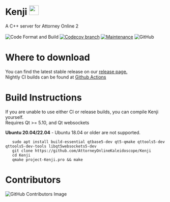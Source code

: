 # Kenji <img src="https://github.com/AttorneyOnlineKaleidoscope/Kenji/blob/master/resource/icon/256.png" width=30 height=30>
A C++ server for Attorney Online 2<br><br>
![Code Format and Build](https://github.com/AttorneyOnlineKaleidoscope/Kenji/actions/workflows/main.yml/badge.svg?event=push) [![Codecov branch](https://img.shields.io/codecov/c/gh/AttorneyOnlineKaleidoscope/Kenji/master)](https://app.codecov.io/gh/AttorneyOnlineKaleidoscope/Kenji) [![Maintenance](https://img.shields.io/badge/Maintained%3F-yes-green.svg)](https://GitHub.com/AttorneyOnlineKaleidoscope/Kenji/graphs/commit-activity) ![GitHub](https://img.shields.io/github/license/AttorneyOnlineKaleidoscope/Kenji?color=blue)<br>

# Where to download
You can find the latest stable release on our [release page.](https://github.com/AttorneyOnlineKaleidoscope/Kenji/releases)<br>
Nightly CI builds can be found at [Github Actions](https://github.com/AttorneyOnlineKaleidoscope/Kenji/actions)<br>

# Build Instructions
If you are unable to use either CI or release builds, you can compile Kenji yourself.<br>
Requires Qt >= 5.10, and Qt websockets

**Ubuntu 20.04/22.04** - Ubuntu 18.04 or older are not supported.
```
   sudo apt install build-essential qtbase5-dev qt5-qmake qttools5-dev qttools5-dev-tools libqt5websockets5-dev
   git clone https://github.com/AttorneyOnlineKaleidoscope/Kenji
   cd Kenji
   qmake project-Kenji.pro && make
```

# Contributors
![GitHub Contributors Image](https://contrib.rocks/image?repo=AttorneyOnlineKaleidoscope/Kenji)
